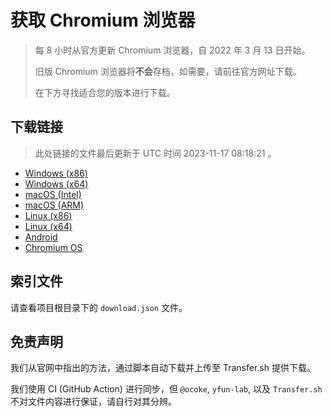# 获取 Chromium 浏览器

> 每 8 小时从官方更新 Chromium 浏览器，自 2022 年 3 月 13 日开始。
> 
> 旧版 Chromium 浏览器将**不会**存档，如需要，请前往官方网址下载。
>
> 在下方寻找适合您的版本进行下载。

## 下载链接

> 此处链接的文件最后更新于 UTC 时间 2023-11-17 08:18:21
。

- [Windows (x86)](https://transfer.sh/b2LECrLpPN/Win.zip)
- [Windows (x64)](https://transfer.sh/sJCliiiei6/Win_x64.zip)
- [macOS (Intel)](https://transfer.sh/JyS2ENoIBB/Mac.zip)
- [macOS (ARM)](https://transfer.sh/qowmDJ34PS/Mac_Arm.zip)
- [Linux (x86)](https://transfer.sh/lFfT6c6k3R/Linux.zip)
- [Linux (x64)](https://transfer.sh/OEQu90G87s/Linux_x64.zip)
- [Android](https://transfer.sh/rvdedfAh1g/Android.zip)
- [Chromium OS](https://transfer.sh/wHXl78PJiA/Linux_ChromiumOS_Full.zip)

## 索引文件

请查看项目根目录下的 `download.json` 文件。

## 免责声明

我们从官网中指出的方法，通过脚本自动下载并上传至 Transfer.sh 提供下载。

我们使用 CI (GitHub Action) 进行同步，但 `@ocoke`, `yfun-lab`, 以及 `Transfer.sh` 不对文件内容进行保证，请自行对其分辨。
